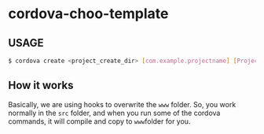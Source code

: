 # cordova-choo-template

## USAGE
```bash
$ cordova create <project_create_dir> [com.example.projectname] [ProjectClassName] --template cordova-choo-template
```

## How it works
Basically, we are using hooks to overwrite the `www` folder. So, you work 
normally in the `src` folder, and when you run some of the cordova commands, it 
will compile and copy to `www`folder for you. 
